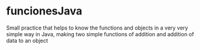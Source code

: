 # funcionesJava
Small practice that helps to know the functions and objects in a very very simple way in Java, making two simple functions of addition and addition of data to an object
